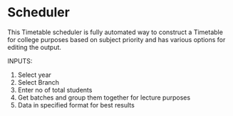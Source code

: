 # Scheduler

This Timetable scheduler is fully automated way to construct a Timetable for college purposes based on subject priority and has various options for editing the output.

INPUTS:

1. Select year 
2. Select Branch
3. Enter no of total students
4. Get batches and group them together for lecture purposes
5. Data in specified format for best results
